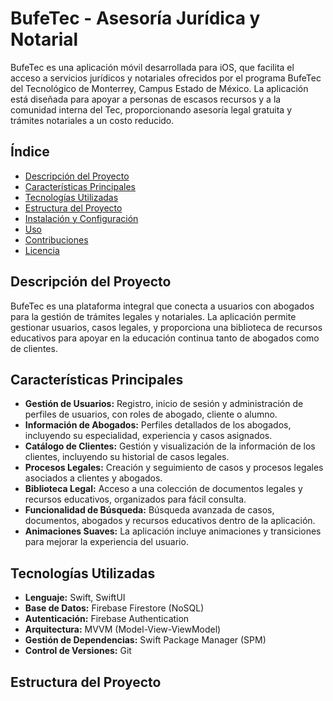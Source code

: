 # BufeTec - Asesoría Jurídica y Notarial

BufeTec es una aplicación móvil desarrollada para iOS, que facilita el acceso a servicios jurídicos y notariales ofrecidos por el programa BufeTec del Tecnológico de Monterrey, Campus Estado de México. La aplicación está diseñada para apoyar a personas de escasos recursos y a la comunidad interna del Tec, proporcionando asesoría legal gratuita y trámites notariales a un costo reducido.

## Índice

- [Descripción del Proyecto](#descripción-del-proyecto)
- [Características Principales](#características-principales)
- [Tecnologías Utilizadas](#tecnologías-utilizadas)
- [Estructura del Proyecto](#estructura-del-proyecto)
- [Instalación y Configuración](#instalación-y-configuración)
- [Uso](#uso)
- [Contribuciones](#contribuciones)
- [Licencia](#licencia)

## Descripción del Proyecto

BufeTec es una plataforma integral que conecta a usuarios con abogados para la gestión de trámites legales y notariales. La aplicación permite gestionar usuarios, casos legales, y proporciona una biblioteca de recursos educativos para apoyar en la educación continua tanto de abogados como de clientes.

## Características Principales

- **Gestión de Usuarios:** Registro, inicio de sesión y administración de perfiles de usuarios, con roles de abogado, cliente o alumno.
- **Información de Abogados:** Perfiles detallados de los abogados, incluyendo su especialidad, experiencia y casos asignados.
- **Catálogo de Clientes:** Gestión y visualización de la información de los clientes, incluyendo su historial de casos legales.
- **Procesos Legales:** Creación y seguimiento de casos y procesos legales asociados a clientes y abogados.
- **Biblioteca Legal:** Acceso a una colección de documentos legales y recursos educativos, organizados para fácil consulta.
- **Funcionalidad de Búsqueda:** Búsqueda avanzada de casos, documentos, abogados y recursos educativos dentro de la aplicación.
- **Animaciones Suaves:** La aplicación incluye animaciones y transiciones para mejorar la experiencia del usuario.

## Tecnologías Utilizadas

- **Lenguaje:** Swift, SwiftUI
- **Base de Datos:** Firebase Firestore (NoSQL)
- **Autenticación:** Firebase Authentication
- **Arquitectura:** MVVM (Model-View-ViewModel)
- **Gestión de Dependencias:** Swift Package Manager (SPM)
- **Control de Versiones:** Git

## Estructura del Proyecto

